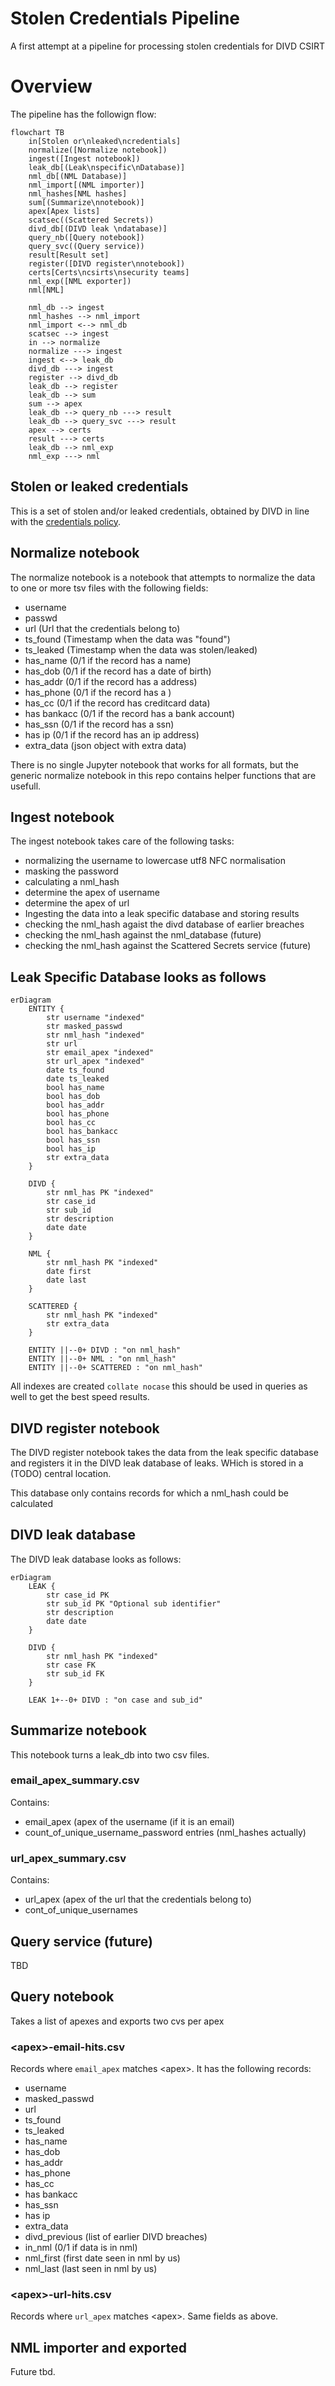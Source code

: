 # Stolen Credentials Pipeline

A first attempt at a pipeline for processing stolen credentials for DIVD CSIRT

# Overview

The pipeline has the followign flow:

```mermaid
flowchart TB
    in[Stolen or\nleaked\ncredentials]
    normalize([Normalize notebook])
    ingest([Ingest notebook])
    leak_db[(Leak\nspecific\nDatabase)]
    nml_db[(NML Database)]
    nml_import[(NML importer)]
    nml_hashes[NML hashes]
    sum[(Summarize\nnotebook)]
    apex[Apex lists]
    scatsec((Scattered Secrets))
    divd_db[(DIVD leak \ndatabase)]
    query_nb([Query notebook])
    query_svc((Query service))
    result[Result set]
    register([DIVD register\nnotebook])
    certs[Certs\ncsirts\nsecurity teams]
    nml_exp([NML exporter])
    nml[NML]

    nml_db --> ingest
    nml_hashes --> nml_import
    nml_import <--> nml_db
    scatsec --> ingest
    in --> normalize 
    normalize ---> ingest 
    ingest <--> leak_db 
    divd_db ---> ingest 
    register --> divd_db
    leak_db --> register 
    leak_db --> sum
    sum --> apex
    leak_db --> query_nb ---> result
    leak_db --> query_svc ---> result
    apex --> certs
    result ---> certs
    leak_db --> nml_exp
    nml_exp ---> nml
```

## Stolen or leaked credentials

This is a set of stolen and/or leaked credentials, obtained by DIVD in line with the [credentials policy](https://csirt.divd.nl/credentials).

## Normalize notebook

The normalize notebook is a notebook that attempts to normalize the data to one or more tsv files with the following fields:
* username
* passwd
* url (Url that the credentials belong to)
* ts_found (Timestamp when the data was "found")
* ts_leaked (Timestamp when the data was stolen/leaked)
* has_name (0/1 if the record has a name)
* has_dob  (0/1 if the record has a date of birth)
* has_addr (0/1 if the record has a address)
* has_phone (0/1 if the record has a )
* has_cc (0/1 if the record has creditcard data)
* has bankacc (0/1 if the record has a bank account)
* has_ssn  (0/1 if the record has a ssn)
* has ip (0/1 if the record has an ip address)
* extra_data (json object with extra data)

There is no single Jupyter notebook that works for all formats, but the generic normalize notebook in this repo contains helper functions that are usefull.

## Ingest notebook

The ingest notebook takes care of the following tasks:
* normalizing the username to lowercase utf8 NFC normalisation
* masking the password
* calculating a nml_hash
* determine the apex of username
* determine the apex of url
* Ingesting the data into a leak specific database and storing results
* checking the nml_hash agaist the divd database of earlier breaches
* checking the nml_hash against the nml_database (future)
* checking the nml_hash against the Scattered Secrets service (future)

## Leak Specific Database looks as follows

```mermaid
erDiagram
    ENTITY {
        str username "indexed"
        str masked_passwd
        str nml_hash "indexed"
        str url
        str email_apex "indexed"
        str url_apex "indexed"
        date ts_found
        date ts_leaked
        bool has_name
        bool has_dob
        bool has_addr
        bool has_phone
        bool has_cc
        bool has_bankacc
        bool has_ssn
        bool has_ip 
        str extra_data
    }

    DIVD {
        str nml_has PK "indexed"
        str case_id
        str sub_id
        str description
        date date
    }

    NML {
        str nml_hash PK "indexed"
        date first
        date last
    }

    SCATTERED {
        str nml_hash PK "indexed"
        str extra_data
    }

    ENTITY ||--0+ DIVD : "on nml_hash"
    ENTITY ||--0+ NML : "on nml_hash"
    ENTITY ||--0+ SCATTERED : "on nml_hash"
```

All indexes are created `collate nocase` this should be used in queries as well to get the best speed results.

## DIVD register notebook

The DIVD register notebook takes the data from the leak specific database and registers it in the DIVD leak database of leaks. WHich is stored in a (TODO) central location.

This database only contains records for which a nml_hash could be calculated

## DIVD leak database

The DIVD leak database looks as follows:
```mermaid
erDiagram
    LEAK {
        str case_id PK 
        str sub_id PK "Optional sub identifier"
        str description
        date date
    }

    DIVD {
        str nml_hash PK "indexed"
        str case FK
        str sub_id FK
    }

    LEAK 1+--0+ DIVD : "on case and sub_id"
```

## Summarize notebook

This notebook turns a leak_db into two csv files.

### email_apex_summary.csv

Contains:
* email_apex (apex of the username (if it is an email)
* count_of_unique_username_password entries (nml_hashes actually)

### url_apex_summary.csv

Contains:
* url_apex (apex of the url that the credentials belong to)
* cont_of_unique_usernames

## Query service (future)

TBD

## Query notebook

Takes a list of apexes and exports two cvs per apex

### \<apex\>-email-hits.csv

Records where `email_apex` matches \<apex\>. It has the following records:
* username
* masked_passwd
* url
* ts_found
* ts_leaked
* has_name
* has_dob
* has_addr
* has_phone
* has_cc
* has bankacc
* has_ssn
* has ip 
* extra_data
* divd_previous (list of earlier DIVD breaches)
* in_nml (0/1 if data is in nml)
* nml_first (first date seen in nml by us)
* nml_last (last seen in nml by us)

### \<apex\>-url-hits.csv

Records where `url_apex` matches \<apex\>. Same fields as above.

## NML importer and exported

Future tbd.


